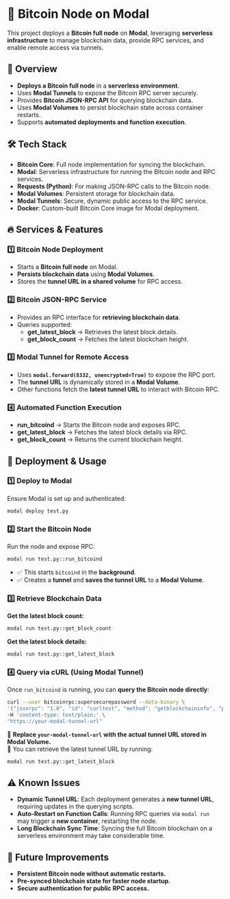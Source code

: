 # 🚀 Bitcoin Node on Modal

This project deploys a **Bitcoin full node** on **Modal**, leveraging **serverless infrastructure** to manage blockchain data, provide RPC services, and enable remote access via tunnels.

## 🎯 Overview
- **Deploys a Bitcoin full node** in a **serverless environment**.
- Uses **Modal Tunnels** to expose the Bitcoin RPC server securely.
- Provides **Bitcoin JSON-RPC API** for querying blockchain data.
- Uses **Modal Volumes** to persist blockchain state across container restarts.
- Supports **automated deployments and function execution**.

## 🛠️ Tech Stack
- **Bitcoin Core**: Full node implementation for syncing the blockchain.
- **Modal**: Serverless infrastructure for running the Bitcoin node and RPC services.
- **Requests (Python)**: For making JSON-RPC calls to the Bitcoin node.
- **Modal Volumes**: Persistent storage for blockchain data.
- **Modal Tunnels**: Secure, dynamic public access to the RPC service.
- **Docker**: Custom-built Bitcoin Core image for Modal deployment.

## 🔥 Services & Features
### 1️⃣ **Bitcoin Node Deployment**
   - Starts a **Bitcoin full node** on Modal.
   - **Persists blockchain data** using **Modal Volumes**.
   - Stores the **tunnel URL in a shared volume** for RPC access.

### 2️⃣ **Bitcoin JSON-RPC Service**
   - Provides an RPC interface for **retrieving blockchain data**.
   - Queries supported:
     - **get_latest_block** → Retrieves the latest block details.
     - **get_block_count** → Fetches the latest blockchain height.

### 3️⃣ **Modal Tunnel for Remote Access**
   - Uses **`modal.forward(8332, unencrypted=True)`** to expose the RPC port.
   - The **tunnel URL** is dynamically stored in a **Modal Volume**.
   - Other functions fetch the **latest tunnel URL** to interact with Bitcoin RPC.

### 4️⃣ **Automated Function Execution**
   - **run_bitcoind** → Starts the Bitcoin node and exposes RPC.
   - **get_latest_block** → Fetches the latest block details via RPC.
   - **get_block_count** → Returns the current blockchain height.

## 🚀 Deployment & Usage
### 1️⃣ **Deploy to Modal**
Ensure Modal is set up and authenticated:
```sh
modal deploy test.py
```

### 2️⃣ **Start the Bitcoin Node**
Run the node and expose RPC:
```sh
modal run test.py::run_bitcoind
```
- ✅ This starts `bitcoind` in the **background**.
- ✅ Creates a **tunnel** and **saves the tunnel URL** to a **Modal Volume**.

### 3️⃣ **Retrieve Blockchain Data**
**Get the latest block count:**
```sh
modal run test.py::get_block_count
```

**Get the latest block details:**
```sh
modal run test.py::get_latest_block
```

### 4️⃣ **Query via cURL (Using Modal Tunnel)**
Once `run_bitcoind` is running, you can **query the Bitcoin node directly**:
```sh
curl --user bitcoinrpc:supersecurepassword --data-binary \
'{"jsonrpc": "1.0", "id": "curltest", "method": "getblockchaininfo", "params": []}' \
-H 'content-type: text/plain;' \
"https://your-modal-tunnel-url"
```
🔹 **Replace `your-modal-tunnel-url` with the actual tunnel URL stored in Modal Volume.**  
🔹 You can retrieve the latest tunnel URL by running:
```sh
modal run test.py::get_latest_block
```
  
## ⚠️ Known Issues
- **Dynamic Tunnel URL**: Each deployment generates a **new tunnel URL**, requiring updates in the querying scripts.
- **Auto-Restart on Function Calls**: Running RPC queries via `modal run` may trigger a **new container**, restarting the node.
- **Long Blockchain Sync Time**: Syncing the full Bitcoin blockchain on a serverless environment may take considerable time.

## 📌 Future Improvements
- **Persistent Bitcoin node without automatic restarts.**
- **Pre-synced blockchain state for faster node startup.**
- **Secure authentication for public RPC access.**

